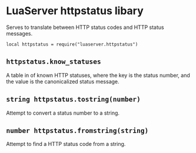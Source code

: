 # LuaServer httpstatus libary

Serves to translate between HTTP status codes and HTTP status messages.

`local httpstatus = require("luaserver.httpstatus")`

## `httpstatus.know_statuses`

A table in of known HTTP statuses, where the key is the status number, and the value is the canonicalized status message.

## `string httpstatus.tostring(number)`

Attempt to convert a status number to a string.

## `number httpstatus.fromstring(string)`

Attempt to find a HTTP status code from a string.
